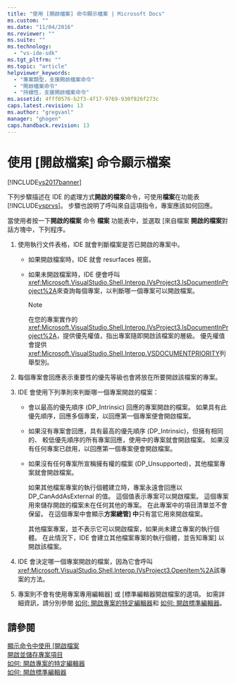```yaml
---
title: "使用 [開啟檔案] 命令顯示檔案 | Microsoft Docs"
ms.custom: ""
ms.date: "11/04/2016"
ms.reviewer: ""
ms.suite: ""
ms.technology: 
  - "vs-ide-sdk"
ms.tgt_pltfrm: ""
ms.topic: "article"
helpviewer_keywords: 
  - "專案類型，支援開啟檔案命令"
  - "開啟檔案命令"
  - "持續性，支援開啟檔案命令"
ms.assetid: 4fff0576-b2f3-4f17-9769-930f926f273c
caps.latest.revision: 13
ms.author: "gregvanl"
manager: "ghogen"
caps.handback.revision: 13
---
```

# 使用 [開啟檔案] 命令顯示檔案
[!INCLUDE[vs2017banner](../../code-quality/includes/vs2017banner.md)]

下列步驟描述在 IDE 的處理方式**開啟的檔案**命令，可使用**檔案**在功能表[!INCLUDE[vsprvs](../../code-quality/includes/vsprvs_md.md)]。  步驟也說明了呼叫來自這項指令，專案應該如何回應。  
  
 當使用者按一下**開啟的檔案** 命令 **檔案** 功能表中，並選取 \[來自檔案 **開啟的檔案**對話方塊中，下列程序。  
  
1.  使用執行文件表格，IDE 就會判斷檔案是否已開啟的專案中。  
  
    -   如果開啟檔案時，IDE 就會 resurfaces 視窗。  
  
    -   如果未開啟檔案時，IDE 便會呼叫<xref:Microsoft.VisualStudio.Shell.Interop.IVsProject3.IsDocumentInProject%2A>來查詢每個專案，以判斷哪一個專案可以開啟檔案。  
  
        > [!NOTE]
        >  在您的專案實作的<xref:Microsoft.VisualStudio.Shell.Interop.IVsProject3.IsDocumentInProject%2A>，提供優先權值，指出專案隨即開啟該檔案的層級。  優先權值會提供<xref:Microsoft.VisualStudio.Shell.Interop.VSDOCUMENTPRIORITY>列舉型別。  
  
2.  每個專案會回應表示重要性的優先等級也會將放在所要開啟該檔案的專案。  
  
3.  IDE 會使用下列準則來判斷哪一個專案開啟的檔案：  
  
    -   會以最高的優先順序 \(DP\_Intrinsic\) 回應的專案開啟的檔案。  如果具有此優先順序，回應多個專案，以回應第一個專案便會開啟檔案。  
  
    -   如果沒有專案會回應，具有最高的優先順序 \(DP\_Intrinsic\)，但擁有相同的、 較低優先順序的所有專案回應，使用中的專案就會開啟檔案。  如果沒有任何專案已啟用，以回應第一個專案便會開啟檔案。  
  
    -   如果沒有任何專案所宣稱擁有權的檔案 \(DP\_Unsupported\)，其他檔案專案就會開啟檔案。  
  
         如果其他檔案專案的執行個體建立時，專案永遠會回應以 DP\_CanAddAsExternal 的值。  這個值表示專案可以開啟檔案。  這個專案用來儲存開啟的檔案未在任何其他的專案。  在此專案中的項目清單並不會保留。 在這個專案中會顯示**方案總管\] 中**只有當它用來開啟檔案。  
  
         其他檔案專案，並不表示它可以開啟檔案，如果尚未建立專案的執行個體。  在此情況下，IDE 會建立其他檔案專案的執行個體，並告知專案\] 以開啟該檔案。  
  
4.  IDE 會決定哪一個專案開啟的檔案，因為它會呼叫<xref:Microsoft.VisualStudio.Shell.Interop.IVsProject3.OpenItem%2A>該專案的方法。  
  
5.  專案則不會有使用專案專用編輯器\] 或 \[標準編輯器開啟檔案的選項。  如需詳細資訊，請分別參閱 [如何: 開啟專案的特定編輯器](../../extensibility/how-to-open-project-specific-editors.md)和 [如何: 開啟標準編輯器](../../extensibility/how-to-open-standard-editors.md)。  
  
## 請參閱  
 [顯示命令中使用 \[開啟檔案](../../extensibility/internals/displaying-files-by-using-the-open-with-command.md)   
 [開啟並儲存專案項目](../../extensibility/internals/opening-and-saving-project-items.md)   
 [如何: 開啟專案的特定編輯器](../../extensibility/how-to-open-project-specific-editors.md)   
 [如何: 開啟標準編輯器](../../extensibility/how-to-open-standard-editors.md)